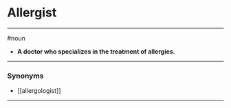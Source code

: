 # Allergist
---
#noun
- **A doctor who specializes in the treatment of allergies.**
---
### Synonyms
- [[allergologist]]
---
